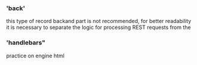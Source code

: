 ### 'back'

this type of record backand part is not recommended, for better readability it is necessary to separate the logic for processing REST requests from the 


### 'handlebars" 

practice on engine html

